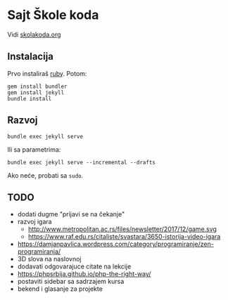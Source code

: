 # Sajt Škole koda

Vidi [skolakoda.org](https://skolakoda.org/)

## Instalacija

Prvo instaliraš [ruby](https://rubyinstaller.org/downloads/). Potom:

```
gem install bundler
gem install jekyll
bundle install
```

## Razvoj

```
bundle exec jekyll serve
```

Ili sa parametrima:
```
bundle exec jekyll serve --incremental --drafts
```

Ako neće, probati sa `sudo`.

## TODO

- dodati dugme "prijavi se na čekanje"
- razvoj igara
    - http://www.metropolitan.ac.rs/files/newsletter/2017/12/game.svg
    - https://www.raf.edu.rs/citaliste/svastara/3650-istorija-video-igara
- https://damjanpavlica.wordpress.com/category/programiranje/zen-programiranja/
- 3D slova na naslovnoj
- dodavati odgovarajuce citate na lekcije
- https://phpsrbija.github.io/php-the-right-way/
- postaviti sidebar sa sadrzajem kursa
- bekend i glasanje za projekte
